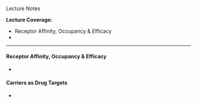 Lecture Notes

**Lecture Coverage:**
- Receptor Affinity, Occupancy & Efficacy
- 

---
#### **Receptor Affinity, Occupancy & Efficacy**
- 


#### **Carriers as Drug Targets**
- 